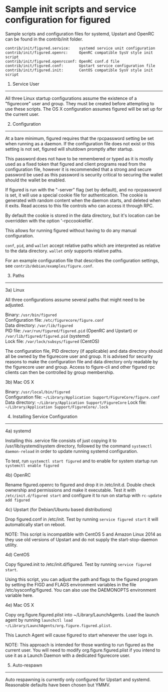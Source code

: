 Sample init scripts and service configuration for figured
==========================================================

Sample scripts and configuration files for systemd, Upstart and OpenRC
can be found in the contrib/init folder.

    contrib/init/figured.service:    systemd service unit configuration
    contrib/init/figured.openrc:     OpenRC compatible SysV style init script
    contrib/init/figured.openrcconf: OpenRC conf.d file
    contrib/init/figured.conf:       Upstart service configuration file
    contrib/init/figured.init:       CentOS compatible SysV style init script

1. Service User
---------------------------------

All three Linux startup configurations assume the existence of a "figurecore" user
and group.  They must be created before attempting to use these scripts.
The OS X configuration assumes figured will be set up for the current user.

2. Configuration
---------------------------------

At a bare minimum, figured requires that the rpcpassword setting be set
when running as a daemon.  If the configuration file does not exist or this
setting is not set, figured will shutdown promptly after startup.

This password does not have to be remembered or typed as it is mostly used
as a fixed token that figured and client programs read from the configuration
file, however it is recommended that a strong and secure password be used
as this password is security critical to securing the wallet should the
wallet be enabled.

If figured is run with the "-server" flag (set by default), and no rpcpassword is set,
it will use a special cookie file for authentication. The cookie is generated with random
content when the daemon starts, and deleted when it exits. Read access to this file
controls who can access it through RPC.

By default the cookie is stored in the data directory, but it's location can be overridden
with the option '-rpccookiefile'.

This allows for running figured without having to do any manual configuration.

`conf`, `pid`, and `wallet` accept relative paths which are interpreted as
relative to the data directory. `wallet` *only* supports relative paths.

For an example configuration file that describes the configuration settings,
see `contrib/debian/examples/figure.conf`.

3. Paths
---------------------------------

3a) Linux

All three configurations assume several paths that might need to be adjusted.

Binary:              `/usr/bin/figured`  
Configuration file:  `/etc/figurecore/figure.conf`  
Data directory:      `/var/lib/figured`  
PID file:            `/var/run/figured/figured.pid` (OpenRC and Upstart) or `/var/lib/figured/figured.pid` (systemd)  
Lock file:           `/var/lock/subsys/figured` (CentOS)  

The configuration file, PID directory (if applicable) and data directory
should all be owned by the figurecore user and group.  It is advised for security
reasons to make the configuration file and data directory only readable by the
figurecore user and group.  Access to figure-cli and other figured rpc clients
can then be controlled by group membership.

3b) Mac OS X

Binary:              `/usr/local/bin/figured`  
Configuration file:  `~/Library/Application Support/FigureCore/figure.conf`  
Data directory:      `~/Library/Application Support/FigureCore`
Lock file:           `~/Library/Application Support/FigureCore/.lock`

4. Installing Service Configuration
-----------------------------------

4a) systemd

Installing this .service file consists of just copying it to
/usr/lib/systemd/system directory, followed by the command
`systemctl daemon-reload` in order to update running systemd configuration.

To test, run `systemctl start figured` and to enable for system startup run
`systemctl enable figured`

4b) OpenRC

Rename figured.openrc to figured and drop it in /etc/init.d.  Double
check ownership and permissions and make it executable.  Test it with
`/etc/init.d/figured start` and configure it to run on startup with
`rc-update add figured`

4c) Upstart (for Debian/Ubuntu based distributions)

Drop figured.conf in /etc/init.  Test by running `service figured start`
it will automatically start on reboot.

NOTE: This script is incompatible with CentOS 5 and Amazon Linux 2014 as they
use old versions of Upstart and do not supply the start-stop-daemon utility.

4d) CentOS

Copy figured.init to /etc/init.d/figured. Test by running `service figured start`.

Using this script, you can adjust the path and flags to the figured program by
setting the FIGD and FLAGS environment variables in the file
/etc/sysconfig/figured. You can also use the DAEMONOPTS environment variable here.

4e) Mac OS X

Copy org.figure.figured.plist into ~/Library/LaunchAgents. Load the launch agent by
running `launchctl load ~/Library/LaunchAgents/org.figure.figured.plist`.

This Launch Agent will cause figured to start whenever the user logs in.

NOTE: This approach is intended for those wanting to run figured as the current user.
You will need to modify org.figure.figured.plist if you intend to use it as a
Launch Daemon with a dedicated figurecore user.

5. Auto-respawn
-----------------------------------

Auto respawning is currently only configured for Upstart and systemd.
Reasonable defaults have been chosen but YMMV.
